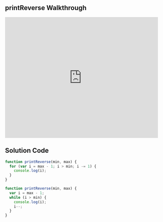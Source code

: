 ## printReverse Walkthrough

<iframe src="https://player.vimeo.com/video/213574937" width="100%" height="400" frameborder="0" webkitallowfullscreen mozallowfullscreen allowfullscreen></iframe>

## Solution Code

```js
function printReverse(min, max) {
  for (var i = max - 1; i > min; i -= 1) {
    console.log(i);
  }
}
```

```js
function printReverse(min, max) {
  var i = max - 1;
  while (i > min) {
    console.log(i);
    i--;
  }
}
```
